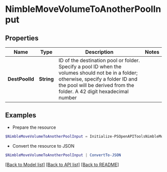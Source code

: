 # NimbleMoveVolumeToAnotherPoolInput
## Properties

Name | Type | Description | Notes
------------ | ------------- | ------------- | -------------
**DestPoolId** | **String** | ID of the destination pool or folder. Specify a pool ID when the volumes should not be in a folder; otherwise, specify a folder ID and the pool will be derived from the folder. A 42 digit hexadecimal number | 

## Examples

- Prepare the resource
```powershell
$NimbleMoveVolumeToAnotherPoolInput = Initialize-PSOpenAPIToolsNimbleMoveVolumeToAnotherPoolInput  -DestPoolId 0a00000000000004d3000000000000000000000001
```

- Convert the resource to JSON
```powershell
$NimbleMoveVolumeToAnotherPoolInput | ConvertTo-JSON
```

[[Back to Model list]](../README.md#documentation-for-models) [[Back to API list]](../README.md#documentation-for-api-endpoints) [[Back to README]](../README.md)

